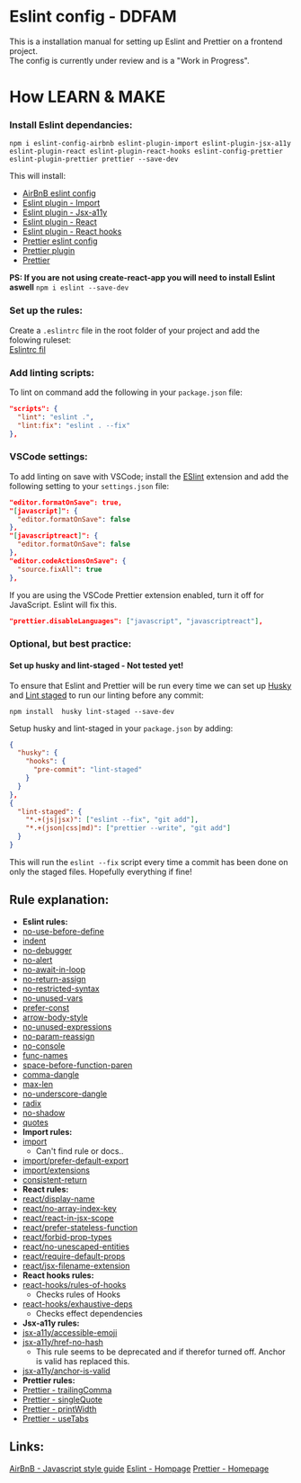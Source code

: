 Eslint config - DDFAM
===================  

This is a installation manual for setting up Eslint and Prettier on a frontend project.<br/>
The config is currently under review and is a "Work in Progress".

# How LEARN & MAKE  

### Install Eslint dependancies:
```
npm i eslint-config-airbnb eslint-plugin-import eslint-plugin-jsx-a11y eslint-plugin-react eslint-plugin-react-hooks eslint-config-prettier eslint-plugin-prettier prettier --save-dev
```
This will install:
* [AirBnB eslint config](https://www.npmjs.com/package/eslint-config-airbnb "AirBnB eslint config - NPM package page")
* [Eslint plugin - Import](https://www.npmjs.com/package/eslint-plugin-import "Eslint plugin - Import - NPM package page")
* [Eslint plugin - Jsx-a11y](https://www.npmjs.com/package/eslint-plugin-jsx-a11y "Eslint plugin - Jsx-a11y - NPM package page")
* [Eslint plugin - React](https://www.npmjs.com/package/eslint-plugin-react "Eslint plugin - React - NPM package page")
* [Eslint plugin - React hooks](https://www.npmjs.com/package/eslint-plugin-react-hooks "Eslint plugin - React hooks - NPM package page")
* [Prettier eslint config](https://www.google.com "Prettier eslint config - NPM package page")
* [Prettier plugin](https://www.google.com "Prettier plugin - NPM package page")
* [Prettier](https://www.google.com "Prettier - NPM package page")

**PS: If you are not using create-react-app you will need to install Eslint aswell**
`npm i eslint --save-dev`

### Set up the rules:
Create a `.eslintrc` file in the root folder of your project and add the folowing ruleset:<br/>
[Eslintrc fil](https://github.com/CapgeminiNorway/eslint-config-ddfam/blob/master/.eslintrc "CapgeminiNorway - Eslintrc fil")


### Add linting scripts:
To lint on command add the following in your `package.json` file:
```JSON
"scripts": {
  "lint": "eslint .",
  "lint:fix": "eslint . --fix"
},
``` 

### VSCode settings:
To add linting on save with VSCode; install the [ESlint](https://marketplace.visualstudio.com/items?itemName=dbaeumer.vscode-eslint "Eslint extension on Marketplace") extension and add the following setting to your `settings.json` file:
```JSON
"editor.formatOnSave": true,
"[javascript]": {
  "editor.formatOnSave": false
},
"[javascriptreact]": {
  "editor.formatOnSave": false
},
"editor.codeActionsOnSave": {
  "source.fixAll": true
},
```
If you are using the VSCode Prettier extension enabled, turn it off for JavaScript. Eslint will fix this.
```JSON
"prettier.disableLanguages": ["javascript", "javascriptreact"],
``` 

### Optional, but best practice:
#### Set up husky and lint-staged - Not tested yet!
To ensure that Eslint and Prettier will be run every time we can set up [Husky](https://www.npmjs.com/package/husky "Husky - NPM package page")  and [Lint staged](https://www.npmjs.com/package/lint-staged "Lint staged - NPM package page") to run our linting before any commit:
```
npm install  husky lint-staged --save-dev
```
Setup husky and lint-staged in your `package.json` by adding:
```JSON
{
  "husky": {
    "hooks": {
      "pre-commit": "lint-staged"
    }
  }
},
{
  "lint-staged": {
    "*.+(js|jsx)": ["eslint --fix", "git add"],
    "*.+(json|css|md)": ["prettier --write", "git add"]
  }
}
```
This will run the `eslint --fix` script every time a commit has been done on only the staged files. Hopefully everything if fine!

## Rule explanation:
* **Eslint rules:**
* [no-use-before-define](https://eslint.org/docs/rules/no-use-before-define "Eslint documentation")
* [indent](https://eslint.org/docs/rules/indent "Eslint documentation")
* [no-debugger](https://eslint.org/docs/rules/no-debugger "Eslint documentation")
* [no-alert](https://eslint.org/docs/rules/no-alert#top "Eslint documentation")
* [no-await-in-loop](https://eslint.org/docs/rules/no-await-in-loop "Eslint documentation")
* [no-return-assign](https://eslint.org/docs/rules/no-return-assign "Eslint documentation")
* [no-restricted-syntax](https://eslint.org/docs/rules/no-restricted-syntax "Eslint documentation")
* [no-unused-vars](https://eslint.org/docs/rules/no-unused-vars "Eslint documentation")
* [prefer-const](https://eslint.org/docs/rules/prefer-const "Eslint documentation")
* [arrow-body-style](https://eslint.org/docs/rules/arrow-body-style "Eslint documentation")
* [no-unused-expressions](https://eslint.org/docs/rules/no-unused-expressions "Eslint documentation")
* [no-param-reassign](https://eslint.org/docs/rules/no-param-reassign "Eslint documentation")
* [no-console](https://eslint.org/docs/rules/no-console "Eslint documentation")
* [func-names](https://eslint.org/docs/rules/func-names "Eslint documentation")
* [space-before-function-paren](https://eslint.org/docs/rules/space-before-function-paren "Eslint documentation")
* [comma-dangle](https://eslint.org/docs/rules/comma-dangle "Eslint documentation")
* [max-len](https://eslint.org/docs/rules/max-len "Eslint documentation")
* [no-underscore-dangle](https://eslint.org/docs/rules/no-underscore-dangle "Link to no-underscore-dangle - Eslint documentation")
* [radix](https://eslint.org/docs/rules/radix "Eslint documentation")
* [no-shadow](https://eslint.org/docs/rules/no-shadow "Eslint documentation")
* [quotes]([https](https://eslint.org/docs/rules/quotes) "Eslint documentation")
* **Import rules:**
* [import](https "Eslint documentation")
  * Can't find rule or docs..
* [import/prefer-default-export](https://github.com/benmosher/eslint-plugin-import/blob/master/docs/rules/prefer-default-export.md "Github documentation")
* [import/extensions](https://github.com/benmosher/eslint-plugin-import/blob/master/docs/rules/extensions.md "Github documentation")
* [consistent-return](https://eslint.org/docs/rules/consistent-return "Link to consistent-return - Eslint documentation")
* **React rules:**
* [react/display-name](https://github.com/yannickcr/eslint-plugin-react/blob/master/docs/rules/display-name.md "Github documentation")
* [react/no-array-index-key](https://github.com/yannickcr/eslint-plugin-react/blob/master/docs/rules/no-array-index-key.md "Github documentation")
* [react/react-in-jsx-scope](https://github.com/yannickcr/eslint-plugin-react/blob/master/docs/rules/react-in-jsx-scope.md "Github documentation")
* [react/prefer-stateless-function](https://github.com/yannickcr/eslint-plugin-react/blob/master/docs/rules/prefer-stateless-function.md "Github documentation")
* [react/forbid-prop-types](https://github.com/yannickcr/eslint-plugin-react/blob/master/docs/rules/forbid-prop-types.md "Github documentation")
* [react/no-unescaped-entities](https://github.com/yannickcr/eslint-plugin-react/blob/master/docs/rules/no-unescaped-entities.md "Github documentation")
* [react/require-default-props](https://github.com/yannickcr/eslint-plugin-react/blob/master/docs/rules/require-default-props.md "Github documentation")
* [react/jsx-filename-extension](https://github.com/yannickcr/eslint-plugin-react/blob/master/docs/rules/jsx-filename-extension.md "Github documentation")
* **React hooks rules:**
* [react-hooks/rules-of-hooks](https://reactjs.org/docs/hooks-rules.html#eslint-plugin "React hooks documentation")
  * Checks rules of Hooks
* [react-hooks/exhaustive-deps](https://reactjs.org/docs/hooks-rules.html#eslint-plugin "React hooks documentation")
  * Checks effect dependencies
* **Jsx-a11y rules:**
* [jsx-a11y/accessible-emoji](https://github.com/evcohen/eslint-plugin-jsx-a11y/blob/master/docs/rules/accessible-emoji.md "Github documentation")
* [jsx-a11y/href-no-hash](https://www.npmjs.com/package/eslint-plugin-jsx-a11y "NPM package page")
  * This rule seems to be deprecated and if therefor turned off. Anchor is valid has replaced this.
* [jsx-a11y/anchor-is-valid](https://github.com/evcohen/eslint-plugin-jsx-a11y/blob/master/docs/rules/anchor-is-valid.md "Github documentation")
* **Prettier rules:**
* [Prettier - trailingComma]([https](https://prettier.io/docs/en/options.html#trailing-commas) "Prettier documentation")
* [Prettier - singleQuote](https://prettier.io/docs/en/options.html#quotes "Prettier documentation")
* [Prettier - printWidth](https://prettier.io/docs/en/options.html#print-width "Prettier documentation")
* [Prettier - useTabs](https://prettier.io/docs/en/options.html#tabs "Prettier documentation")

## Links:
[AirBnB - Javascript style guide](https://github.com/airbnb/javascript "Link to AirBnB - Javascript style guide")
[Eslint - Hompage](https://eslint.org/ "Link to Eslint homepage")
[Prettier - Homepage](https://prettier.io/ "Link to Prettier homepage")